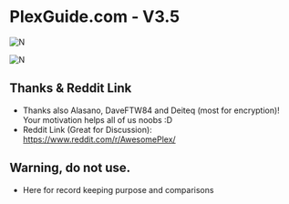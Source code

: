 # PlexGuide.com - V3.5

![N](https://preview.ibb.co/gdXE0m/Snip20171029_22.png)

![N](https://preview.ibb.co/j0Vexb/Snip20171111_4.png)

## Thanks & Reddit Link
- Thanks also Alasano, DaveFTW84 and Deiteq (most for encryption)! Your motivation helps all of us noobs :D
- Reddit Link (Great for Discussion): https://www.reddit.com/r/AwesomePlex/

## Warning, do not use.  
- Here for record keeping purpose and comparisons

